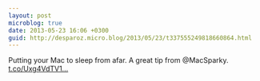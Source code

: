 ```yaml
---
layout: post
microblog: true
date: 2013-05-23 16:06 +0300
guid: http://desparoz.micro.blog/2013/05/23/t337555249818660864.html
---
```

Putting your Mac to sleep from afar. A great tip from @MacSparky. [t.co/Uxg4VdTV1...](http://t.co/Uxg4VdTV1c)
